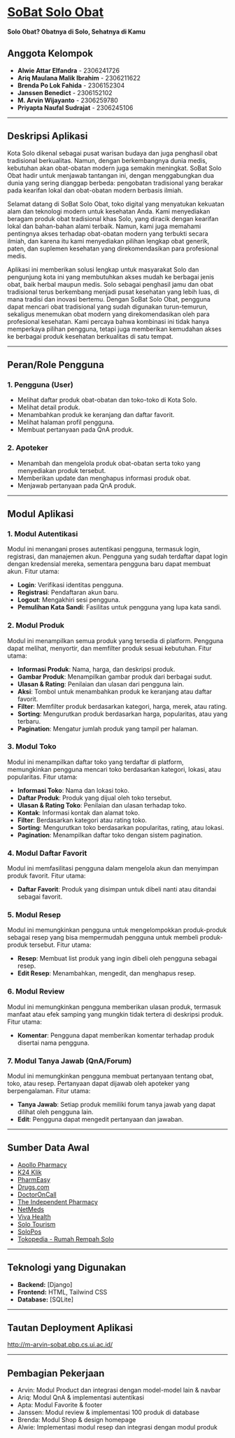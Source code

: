 ﻿# [SoBat Solo Obat](http://m-arvin-sobat.pbp.cs.ui.ac.id/)

**Solo Obat? Obatnya di Solo, Sehatnya di Kamu**

## Anggota Kelompok

- **Alwie Attar Elfandra** - 2306241726
- **Ariq Maulana Malik Ibrahim** - 2306211622
- **Brenda Po Lok Fahida** - 2306152304
- **Janssen Benedict** - 2306152102
- **M. Arvin Wijayanto** - 2306259780
- **Priyapta Naufal Sudrajat** - 2306245106


<hr>


## Deskripsi Aplikasi

Kota Solo dikenal sebagai pusat warisan budaya dan juga penghasil obat tradisional berkualitas. Namun, dengan berkembangnya dunia medis, kebutuhan akan obat-obatan modern juga semakin meningkat. SoBat Solo Obat hadir untuk menjawab tantangan ini, dengan menggabungkan dua dunia yang sering dianggap berbeda: pengobatan tradisional yang berakar pada kearifan lokal dan obat-obatan modern berbasis ilmiah.

Selamat datang di SoBat Solo Obat, toko digital yang menyatukan kekuatan alam dan teknologi modern untuk kesehatan Anda. Kami menyediakan beragam produk obat tradisional khas Solo, yang diracik dengan kearifan lokal dan bahan-bahan alami terbaik. Namun, kami juga memahami pentingnya akses terhadap obat-obatan modern yang terbukti secara ilmiah, dan karena itu kami menyediakan pilihan lengkap obat generik, paten, dan suplemen kesehatan yang direkomendasikan para profesional medis.

Aplikasi ini memberikan solusi lengkap untuk masyarakat Solo dan pengunjung kota ini yang membutuhkan akses mudah ke berbagai jenis obat, baik herbal maupun medis. Solo sebagai penghasil jamu dan obat tradisional terus berkembang menjadi pusat kesehatan yang lebih luas, di mana tradisi dan inovasi bertemu. Dengan SoBat Solo Obat, pengguna dapat mencari obat tradisional yang sudah digunakan turun-temurun, sekaligus menemukan obat modern yang direkomendasikan oleh para profesional kesehatan. Kami percaya bahwa kombinasi ini tidak hanya memperkaya pilihan pengguna, tetapi juga memberikan kemudahan akses ke berbagai produk kesehatan berkualitas di satu tempat.



<hr>


## Peran/Role Pengguna

### 1. Pengguna (User)
- Melihat daftar produk obat-obatan dan toko-toko di Kota Solo.
- Melihat detail produk.
- Menambahkan produk ke keranjang dan daftar favorit.
- Melihat halaman profil pengguna.
- Membuat pertanyaan pada QnA produk.

### 2. Apoteker
- Menambah dan mengelola produk obat-obatan serta toko yang menyediakan produk tersebut.
- Memberikan update dan menghapus informasi produk obat.
- Menjawab pertanyaan pada QnA produk.

<hr>


## Modul Aplikasi

### 1. **Modul Autentikasi**
Modul ini menangani proses autentikasi pengguna, termasuk login, registrasi, dan manajemen akun. Pengguna yang sudah terdaftar dapat login dengan kredensial mereka, sementara pengguna baru dapat membuat akun. Fitur utama:
- **Login**: Verifikasi identitas pengguna.
- **Registrasi**: Pendaftaran akun baru.
- **Logout**: Mengakhiri sesi pengguna.
- **Pemulihan Kata Sandi**: Fasilitas untuk pengguna yang lupa kata sandi.

### 2. **Modul Produk**
Modul ini menampilkan semua produk yang tersedia di platform. Pengguna dapat melihat, menyortir, dan memfilter produk sesuai kebutuhan. Fitur utama:
- **Informasi Produk**: Nama, harga, dan deskripsi produk.
- **Gambar Produk**: Menampilkan gambar produk dari berbagai sudut.
- **Ulasan & Rating**: Penilaian dan ulasan dari pengguna lain.
- **Aksi**: Tombol untuk menambahkan produk ke keranjang atau daftar favorit.
- **Filter**: Memfilter produk berdasarkan kategori, harga, merek, atau rating.
- **Sorting**: Mengurutkan produk berdasarkan harga, popularitas, atau yang terbaru.
- **Pagination**: Mengatur jumlah produk yang tampil per halaman.

### 3. **Modul Toko**
Modul ini menampilkan daftar toko yang terdaftar di platform, memungkinkan pengguna mencari toko berdasarkan kategori, lokasi, atau popularitas. Fitur utama:
- **Informasi Toko**: Nama dan lokasi toko.
- **Daftar Produk**: Produk yang dijual oleh toko tersebut.
- **Ulasan & Rating Toko**: Penilaian dan ulasan terhadap toko.
- **Kontak**: Informasi kontak dan alamat toko.
- **Filter**: Berdasarkan kategori atau rating toko.
- **Sorting**: Mengurutkan toko berdasarkan popularitas, rating, atau lokasi.
- **Pagination**: Menampilkan daftar toko dengan sistem pagination.

### 4. **Modul Daftar Favorit**
Modul ini memfasilitasi pengguna dalam mengelola akun dan menyimpan produk favorit. Fitur utama:
- **Daftar Favorit**: Produk yang disimpan untuk dibeli nanti atau ditandai sebagai favorit.

### 5. **Modul Resep**
Modul ini memungkinkan pengguna untuk mengelompokkan produk-produk sebagai resep yang bisa mempermudah pengguna untuk membeli produk-produk tersebut. Fitur utama:
- **Resep**: Membuat list produk yang ingin dibeli oleh pengguna sebagai resep.
- **Edit Resep**: Menambahkan, mengedit, dan menghapus resep.

### 6. **Modul Review**
Modul ini memungkinkan pengguna memberikan ulasan produk, termasuk manfaat atau efek samping yang mungkin tidak tertera di deskripsi produk. Fitur utama:
- **Komentar**: Pengguna dapat memberikan komentar terhadap produk disertai nama pengguna.

### 7. **Modul Tanya Jawab (QnA/Forum)**
Modul ini memungkinkan pengguna membuat pertanyaan tentang obat, toko, atau resep. Pertanyaan dapat dijawab oleh apoteker yang berpengalaman. Fitur utama:
- **Tanya Jawab**: Setiap produk memiliki forum tanya jawab yang dapat dilihat oleh pengguna lain.
- **Edit**: Pengguna dapat mengedit pertanyaan dan jawaban.


<hr>


## Sumber Data Awal

- [Apollo Pharmacy](https://www.apollopharmacy.in)
- [K24 Klik](https://www.k24klik.com/kategori)
- [PharmEasy](https://pharmeasy.in)
- [Drugs.com](https://www.drugs.com)
- [DoctorOnCall](https://www.doctoroncall.com/id)
- [The Independent Pharmacy](https://www.theindependentpharmacy.co.uk)
- [NetMeds](https://www.netmeds.com)
- [Viva Health](https://www.viva.co.id)
- [Solo Tourism](https://solotourismpromotionboard.org)
- [SoloPos](https://solopos.com)
- [Tokopedia - Rumah Rempah Solo](https://www.tokopedia.com/rumahrempahsolo)


<hr>


## Teknologi yang Digunakan

- **Backend:** [Django] 
- **Frontend:** HTML, Tailwind CSS
- **Database:** [SQLite]


<hr>


## Tautan Deployment Aplikasi
http://m-arvin-sobat.pbp.cs.ui.ac.id/

<hr>

## Pembagian Pekerjaan
- Arvin: Modul Product dan integrasi dengan model-model lain & navbar
- Ariq: Modul QnA & implementasi autentikasi
- Apta: Modul Favorite & footer
- Janssen: Modul review & implementasi 100 produk di database
- Brenda: Modul Shop & design homepage 
- Alwie: Implementasi modul resep dan integrasi dengan modul produk
